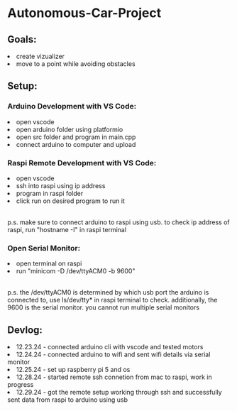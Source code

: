 <h1>Autonomous-Car-Project</h1>
<h2>Goals:</h2>
<li>create vizualizer</li>
<li>move to a point while avoiding obstacles</li>
<h2>Setup:</h2>
<h3>Arduino Development with VS Code:</h3>
<li>open vscode</li>
<li>open arduino folder using platformio</li>
<li>open src folder and program in main.cpp</li>
<li>connect arduino to computer and upload</li>
<h3>Raspi Remote Development with VS Code:</h3>
<li>open vscode</li>
<li>ssh into raspi using ip address</li>
<li>program in raspi folder</li>
<li>click run on desired program to run it</li>
<br>
<p>p.s. make sure to connect arduino to raspi using usb. to check ip address of raspi, run "hostname -I" in raspi terminal</p>
<h3>Open Serial Monitor:</h3>
<li>open terminal on raspi</li>
<li>run "minicom -D /dev/ttyACM0 -b 9600"</li>
<br>
<p>p.s. the /dev/ttyACM0 is determined by which usb port the arduino is connected to, use ls/dev/tty* in raspi terminal to check. additionally, the 9600 is the serial monitor. you cannot run multiple serial monitors</p>
<h2>Devlog:</h2>
<li>12.23.24 - connected arduino cli with vscode and tested motors</li>
<li>12.24.24 - connected arduino to wifi and sent wifi details via serial monitor</li>
<li>12.25.24 - set up raspberry pi 5 and os</li>
<li>12.28.24 - started remote ssh connetion from mac to raspi, work in progress</li>
<li>12.29.24 - got the remote setup working through ssh and successfully sent data from raspi to arduino using usb</li>
